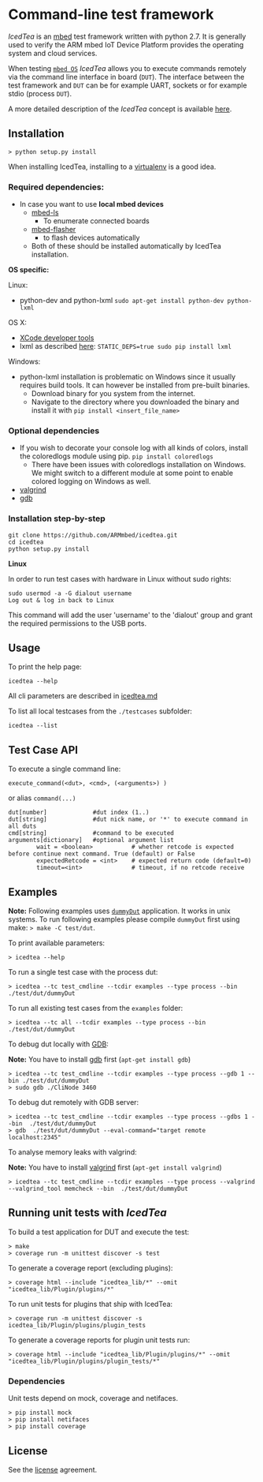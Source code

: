 # Command-line test framework

*IcedTea* is an [mbed](www.mbed.com) test framework written
with python 2.7. It is generally used to verify the ARM mbed
IoT Device Platform provides the operating system and cloud services.

When testing [`mbed OS`](https://www.mbed.com/en/platform/mbed-os/)
*IcedTea* allows you to execute commands remotely via
the command line interface in board (`DUT`).
The interface between the test framework and `DUT` can be
for example UART, sockets or for example stdio (process `DUT`).

A more detailed description of the *IcedTea* concept is
available [here](doc/README.md).

## Installation

`> python setup.py install`

When installing IcedTea, installing to a
[virtualenv](https://virtualenv.pypa.io/en/stable/installation/) is
a good idea.

### Required dependencies:

* In case you want to use **local mbed devices**
  * [mbed-ls](https://github.com/armmbed/mbed-ls)
    * To enumerate connected boards
  * [mbed-flasher](https://github.com/ARMmbed/mbed-flasher)
    * to flash devices automatically
  * Both of these should be installed automatically by
  IcedTea installation.

**OS specific:**

Linux:
* python-dev and python-lxml
`sudo apt-get install python-dev python-lxml`

OS X:
* [XCode developer tools](http://osxdaily.com/2014/02/12/install-command-line-tools-mac-os-x/)
* lxml as described
[here](http://lxml.de/installation.html#installation):
`STATIC_DEPS=true sudo pip install lxml`

Windows:
* python-lxml installation is problematic on Windows since
it usually requires build tools. It can however be installed
from pre-built binaries.
    * Download binary for you system from the internet.
    * Navigate to the directory where you downloaded the
    binary and install it with `pip install <insert_file_name>`

### Optional dependencies

* If you wish to decorate your console log with all kinds of colors,
install the coloredlogs module using pip. `pip install coloredlogs`
    * There have been issues with coloredlogs installation on Windows.
     We might switch to a different module at some point to enable
     colored logging on Windows as well.
* [valgrind](http://valgrind.org)
* [gdb](https://www.gnu.org/software/gdb/)


### Installation step-by-step

```
git clone https://github.com/ARMmbed/icedtea.git
cd icedtea
python setup.py install
```

**Linux**

In order to run test cases with hardware in Linux without sudo rights:

```
sudo usermod -a -G dialout username
Log out & log in back to Linux
```

This command will add the user 'username' to the 'dialout' group and
grant the required permissions to the USB ports.

## Usage

To print the help page:

`icedtea --help`

All cli parameters are described in [icedtea.md](doc/icedtea.md)

To list all local testcases from the `./testcases` subfolder:

`icedtea --list`

## Test Case API

To execute a single command line:

` execute_command(<dut>, <cmd>, (<arguments>) ) `

or alias `command(...)`


```
dut[number]             #dut index (1..)
dut[string]             #dut nick name, or '*' to execute command in all duts
cmd[string]             #command to be executed
arguments[dictionary]   #optional argument list
        wait = <boolean>           # whether retcode is expected before continue next command. True (default) or False
        expectedRetcode = <int>    # expected return code (default=0)
        timeout=<int>              # timeout, if no retcode receive
```

## Examples

**Note:** Following examples uses [`dummyDut`](test/dut/dummyDut.c)
application. It works in unix systems.
To run following examples please compile `dummyDut` first using make:
`> make -C test/dut`.

To print available parameters:

`> icedtea --help`

To run a single test case with the process dut:

`> icedtea --tc test_cmdline --tcdir examples --type process --bin ./test/dut/dummyDut`

To run all existing test cases from the `examples` folder:

`> icedtea --tc all --tcdir examples --type process --bin ./test/dut/dummyDut`

To debug dut locally with [GDB](https://www.gnu.org/software/gdb/):

**Note:** You have to install [gdb](https://www.gnu.org/software/gdb/) first (`apt-get install gdb`)

```
> icedtea --tc test_cmdline --tcdir examples --type process --gdb 1 --bin ./test/dut/dummyDut
> sudo gdb ./CliNode 3460
```

To debug dut remotely with GDB server:

```
> icedtea --tc test_cmdline --tcdir examples --type process --gdbs 1 --bin  ./test/dut/dummyDut
> gdb  ./test/dut/dummyDut --eval-command="target remote localhost:2345"
```

To analyse memory leaks with valgrind:

**Note:** You have to install [valgrind](http://valgrind.org) first (`apt-get install valgrind`)
```
> icedtea --tc test_cmdline --tcdir examples --type process --valgrind --valgrind_tool memcheck --bin  ./test/dut/dummyDut
```

## Running unit tests with *IcedTea*

To build a test application for DUT and execute the test:

```
> make
> coverage run -m unittest discover -s test
```

To generate a coverage report (excluding plugins):

```
> coverage html --include "icedtea_lib/*" --omit "icedtea_lib/Plugin/plugins/*"
```

To run unit tests for plugins that ship with IcedTea:

```
> coverage run -m unittest discover -s icedtea_lib/Plugin/plugins/plugin_tests
```

To generate a coverage reports for plugin unit tests run:

```
> coverage html --include "icedtea_lib/Plugin/plugins/*" --omit "icedtea_lib/Plugin/plugins/plugin_tests/*"
```

### Dependencies

Unit tests depend on mock, coverage and netifaces.

```
> pip install mock
> pip install netifaces
> pip install coverage
```

## License

See the [license](LICENSE) agreement.
